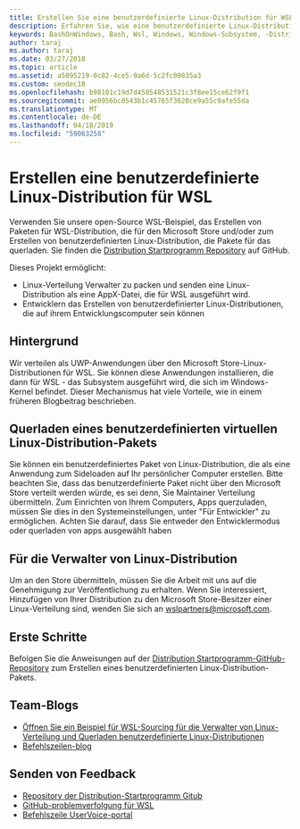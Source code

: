 ```yaml
---
title: Erstellen Sie eine benutzerdefinierte Linux-Distribution für WSL
description: Erfahren Sie, wie eine benutzerdefinierte Linux-Distribution für Windows-Subsystem für Linux zu erstellen.
keywords: BashOnWindows, Bash, Wsl, Windows, Windows-Subsystem, -Distribution, Benutzerdefiniert
author: taraj
ms.author: taraj
ms.date: 03/27/2018
ms.topic: article
ms.assetid: a5095219-0c82-4ce5-9a6d-5c2fc00835a3
ms.custom: seodec18
ms.openlocfilehash: b98101c19d7d450548531521c3f8ee15ce62f9f1
ms.sourcegitcommit: ae0956bc0543b1c45765f3620ce9a55c9afe55da
ms.translationtype: MT
ms.contentlocale: de-DE
ms.lasthandoff: 04/18/2019
ms.locfileid: "59063258"
---
```

# <a name="creating-a-custom-linux-distro-for-wsl"></a>Erstellen eine benutzerdefinierte Linux-Distribution für WSL

Verwenden Sie unsere open-Source WSL-Beispiel, das Erstellen von Paketen für WSL-Distribution, die für den Microsoft Store und/oder zum Erstellen von benutzerdefinierten Linux-Distribution, die Pakete für das querladen. Sie finden die [Distribution Startprogramm Repository](https://github.com/Microsoft/WSL-DistroLauncher) auf GitHub.

Dieses Projekt ermöglicht:
* Linux-Verteilung Verwalter zu packen und senden eine Linux-Distribution als eine AppX-Datei, die für WSL ausgeführt wird.
* Entwicklern das Erstellen von benutzerdefinierter Linux-Distributionen, die auf ihrem Entwicklungscomputer sein können

## <a name="background"></a>Hintergrund
Wir verteilen als UWP-Anwendungen über den Microsoft Store-Linux-Distributionen für WSL. Sie können diese Anwendungen installieren, die dann für WSL - das Subsystem ausgeführt wird, die sich im Windows-Kernel befindet. Dieser Mechanismus hat viele Vorteile, wie in einem früheren Blogbeitrag beschrieben.

## <a name="sideloading-a-custom-linux-distro-package"></a>Querladen eines benutzerdefinierten virtuellen Linux-Distribution-Pakets
Sie können ein benutzerdefiniertes Paket von Linux-Distribution, die als eine Anwendung zum Sideloaden auf Ihr persönlicher Computer erstellen. Bitte beachten Sie, dass das benutzerdefinierte Paket nicht über den Microsoft Store verteilt werden würde, es sei denn, Sie Maintainer Verteilung übermitteln.
Zum Einrichten von Ihrem Computers, Apps querzuladen, müssen Sie dies in den Systemeinstellungen, unter "Für Entwickler" zu ermöglichen.  Achten Sie darauf, dass Sie entweder den Entwicklermodus oder querladen von apps ausgewählt haben

## <a name="for-linux-distro-maintainers"></a>Für die Verwalter von Linux-Distribution
Um an den Store übermitteln, müssen Sie die Arbeit mit uns auf die Genehmigung zur Veröffentlichung zu erhalten. Wenn Sie interessiert, Hinzufügen von Ihrer Distribution zu den Microsoft Store-Besitzer einer Linux-Verteilung sind, wenden Sie sich an wslpartners@microsoft.com.

## <a name="getting-started"></a>Erste Schritte
Befolgen Sie die Anweisungen auf der [Distribution Startprogramm-GitHub-Repository](https://github.com/Microsoft/WSL-DistroLauncher) zum Erstellen eines benutzerdefinierten Linux-Distribution-Pakets.

 
## <a name="team-blogs"></a>Team-Blogs
*  [Öffnen Sie ein Beispiel für WSL-Sourcing für die Verwalter von Linux-Verteilung und Querladen benutzerdefinierte Linux-Distributionen](https://blogs.msdn.microsoft.com/commandline/2018/03/26/wsl-distro-launcher/)
* [Befehlszeilen-blog](https://blogs.msdn.microsoft.com/commandline/)

## <a name="provide-feedback"></a>Senden von Feedback
* [Repository der Distribution-Startprogramm Gitub](https://github.com/Microsoft/WSL-DistroLauncher)
* [GitHub-problemverfolgung für WSL](https://github.com/Microsoft/BashOnWindows/issues)
* [Befehlszeile UserVoice-portal](https://wpdev.uservoice.com/forums/266908-command-prompt-console-bash-on-ubuntu-on-windo/category/161892-bash)
